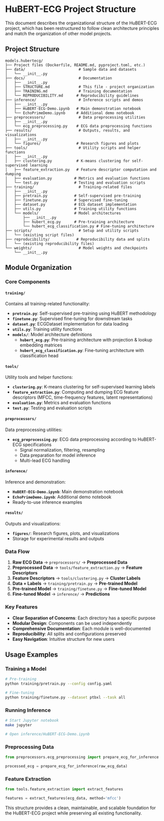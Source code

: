 # HuBERT-ECG Project Structure

This document describes the organizational structure of the HuBERT-ECG project, which has been restructured to follow clean architecture principles and match the organization of other model projects.

## Project Structure

```
models.hubertecg/
├── Project files (Dockerfile, README.md, pyproject.toml, etc.)
├── data/                        # Sample data and datasets
│   └── __init__.py
├── docs/                        # Documentation
│   ├── __init__.py
│   ├── STRUCTURE.md             # This file - project organization
│   ├── TRAINING.md              # Training documentation
│   └── REPRODUCIBILITY.md      # Reproducibility guidelines
├── inference/                   # Inference scripts and demos
│   ├── __init__.py
│   ├── HuBERT-ECG-Demo.ipynb   # Main demonstration notebook
│   └── EchoPrimeDemo.ipynb     # Additional demo notebook
├── preprocessors/               # Data preprocessing utilities
│   ├── __init__.py
│   └── ecg_preprocessing.py    # ECG data preprocessing functions
├── results/                     # Outputs, results, and visualizations
│   ├── __init__.py
│   └── figures/                # Research figures and plots
├── tools/                       # Utility scripts and helper functions
│   ├── __init__.py
│   ├── clustering.py           # K-means clustering for self-supervised learning
│   ├── feature_extraction.py   # Feature descriptor computation and dumping
│   ├── evaluation.py          # Metrics and evaluation functions
│   └── test.py                # Testing and evaluation scripts
├── training/                    # Training-related files
│   ├── __init__.py
│   ├── pretrain.py            # Self-supervised pre-training
│   ├── finetune.py            # Supervised fine-tuning
│   ├── dataset.py             # ECG dataset implementation
│   ├── utils.py               # Training utility functions
│   └── models/                # Model architectures
│       ├── __init__.py
│       ├── hubert_ecg.py      # Pre-training architecture
│       └── hubert_ecg_classification.py # Fine-tuning architecture
├── scripts/                     # Setup and utility scripts
│   └── (existing script files)
├── reproducibility/            # Reproducibility data and splits
│   └── (existing reproducibility files)
└── weights/                     # Model weights and checkpoints
    └── __init__.py
```

## Module Organization

### Core Components

#### `training/`
Contains all training-related functionality:
- **`pretrain.py`**: Self-supervised pre-training using HuBERT methodology
- **`finetune.py`**: Supervised fine-tuning for downstream tasks
- **`dataset.py`**: ECGDataset implementation for data loading
- **`utils.py`**: Training utility functions
- **`models/`**: Model architecture definitions
  - **`hubert_ecg.py`**: Pre-training architecture with projection & lookup embedding matrices
  - **`hubert_ecg_classification.py`**: Fine-tuning architecture with classification head

#### `tools/`
Utility tools and helper functions:
- **`clustering.py`**: K-means clustering for self-supervised learning labels
- **`feature_extraction.py`**: Computing and dumping ECG feature descriptors (MFCC, time-frequency features, latent representations)
- **`evaluation.py`**: Metrics and evaluation functions
- **`test.py`**: Testing and evaluation scripts

#### `preprocessors/`
Data preprocessing utilities:
- **`ecg_preprocessing.py`**: ECG data preprocessing according to HuBERT-ECG specifications
  - Signal normalization, filtering, resampling
  - Data preparation for model inference
  - Multi-lead ECG handling

#### `inference/`
Inference and demonstration:
- **`HuBERT-ECG-Demo.ipynb`**: Main demonstration notebook
- **`EchoPrimeDemo.ipynb`**: Additional demo notebook
- Ready-to-use inference examples

#### `results/`
Outputs and visualizations:
- **`figures/`**: Research figures, plots, and visualizations
- Storage for experimental results and outputs

### Data Flow

1. **Raw ECG Data** → `preprocessors/` → **Preprocessed Data**
2. **Preprocessed Data** → `tools/feature_extraction.py` → **Feature Descriptors**
3. **Feature Descriptors** → `tools/clustering.py` → **Cluster Labels**
4. **Data + Labels** → `training/pretrain.py` → **Pre-trained Model**
5. **Pre-trained Model** → `training/finetune.py` → **Fine-tuned Model**
6. **Fine-tuned Model** → `inference/` → **Predictions**

### Key Features

- **Clear Separation of Concerns**: Each directory has a specific purpose
- **Modular Design**: Components can be used independently
- **Comprehensive Documentation**: Each module is well-documented
- **Reproducibility**: All splits and configurations preserved
- **Easy Navigation**: Intuitive structure for new users

## Usage Examples

### Training a Model
```bash
# Pre-training
python training/pretrain.py --config config.yaml

# Fine-tuning
python training/finetune.py --dataset ptbxl --task all
```

### Running Inference
```bash
# Start Jupyter notebook
make jupyter

# Open inference/HuBERT-ECG-Demo.ipynb
```

### Preprocessing Data
```python
from preprocessors.ecg_preprocessing import prepare_ecg_for_inference

processed_ecg = prepare_ecg_for_inference(raw_ecg_data)
```

### Feature Extraction
```python
from tools.feature_extraction import extract_features

features = extract_features(ecg_data, method='mfcc')
```

This structure provides a clean, maintainable, and scalable foundation for the HuBERT-ECG project while preserving all existing functionality.
